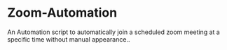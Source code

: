 # Zoom-Automation
An Automation script to automatically join a scheduled zoom 
meeting at a specific time without manual appearance..

